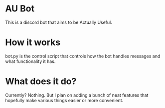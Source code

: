 # AU Bot

This is a discord bot that aims to be Actually Useful.

# How it works

bot.py is the control script that controls how the bot handles messages and what functionality it has.

# What does it do?

Currently? Nothing. But I plan on adding a bunch of neat features that hopefully make various things easier or more convenient.
